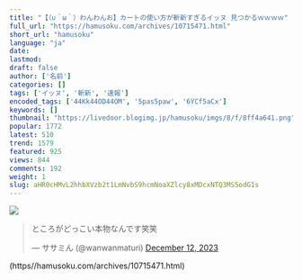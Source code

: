 ```yaml
---
title: "【（∪＾ω＾）わんわんお】カートの使い方が斬新すぎるイッヌ 見つかるｗｗｗｗ"
full_url: "https://hamusoku.com/archives/10715471.html"
short_url: "hamusoku"
language: "ja"
date: 
lastmod: 
draft: false
author: ['名前']
categories: []
tags: ['イッヌ', '斬新', '速報']
encoded_tags: ['44Kk44OD44OM', '5pas5paw', '6YCf5aCx']
keywords: []
thumbnail: "https://livedoor.blogimg.jp/hamusoku/imgs/8/f/8ff4a641.png"
popular: 1772
latest: 510
trend: 1579
featured: 925
views: 844
comments: 192
weight: 1
slug: aHR0cHMvL2hhbXVzb2t1LmNvbS9hcmNoaXZlcy8xMDcxNTQ3MS5odG1s
---
```


![](https://livedoor.blogimg.jp/hamusoku/imgs/8/f/8ff4a641.png)

<blockquote class='twitter-tweet'><p></p><p lang='ja' dir='ltr'>ところがどっこい本物なんです笑笑</p>— ササミん (@wanwanmaturi) <a href='https//twitter.com/wanwanmaturi/status/1734588726179946637?ref_src=twsrc%5Etfw'>December 12, 2023</a></blockquote> 

(https//hamusoku.com/archives/10715471.html)
